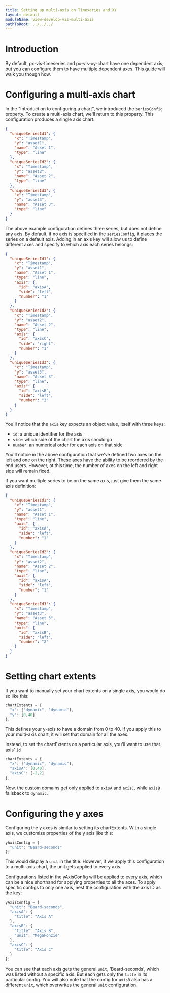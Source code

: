 ```yaml
---
title: Setting up multi-axis on Timeseries and XY
layout: default
moduleName: view-develop-vis-multi-axis
pathToRoot: ../../../
---
```


# Introduction

By default, px-vis-timeseries and px-vis-xy-chart have one dependent axis, but you can configure them to have multiple dependent axes. This guide will walk you though how.

<catalog-picture img-src="../../img/guidelines/dev/vis/multi-axis/multi-axis" img-alt="example axis" style="border:none;" caption="Multi-Axis"></catalog-picture>


# Configuring a multi-axis chart

In the "Introduction to configuring a chart", we introduced the `seriesConfig` property. To create a multi-axis chart, we'll return to this property. This configuration produces a single axis chart:

```json
{
  "uniqueSeriesId1": {
    "x": "Timestamp",
    "y": "asset1",
    "name": "Asset 1",
    "type": "line"
  },
  "uniqueSeriesId2": {
    "x": "Timestamp",
    "y": "asset2",
    "name": "Asset 2",
    "type": "line"
  },
  "uniqueSeriesId3": {
    "x": "Timestamp",
    "y": "asset3",
    "name": "Asset 3",
    "type": "line"
  }
}
```

<catalog-picture img-src="../../img/guidelines/dev/vis/multi-axis/single-axis" img-alt="single axis" style="border:none;" caption="Single Axis"></catalog-picture>

The above example configuration defines three series, but does not define any axis. By default, if no axis is specified in the `seriesConfig`, it places the series on a default axis. Adding in an axis key will allow us to define different axes and specify to which axis each series belongs:

```json
{
  "uniqueSeriesId1": {
    "x": "Timestamp",
    "y": "asset1",
    "name": "Asset 1",
    "type": "line",
    "axis": {
      "id": "axisA",
      "side": "left",
      "number": "1"
    }
  },
  "uniqueSeriesId2": {
    "x": "Timestamp",
    "y": "asset2",
    "name": "Asset 2",
    "type": "line",
    "axis": {
      "id": "axisC",
      "side": "right",
      "number": "1"
    }
  },
  "uniqueSeriesId3": {
    "x": "Timestamp",
    "y": "asset3",
    "name": "Asset 3",
    "type": "line",
    "axis": {
      "id": "axisB",
      "side": "left",
      "number": "2"
    }
  }
}

```

<catalog-picture img-src="../../img/guidelines/dev/vis/multi-axis/multi-axis" img-alt="multi-axis" style="border:none;" caption="Multi-Axis"></catalog-picture>

You'll notice that the `axis` key expects an object value, itself with three keys:
* `id`: a unique identifier for the axis
* `side`: which side of the chart the axis should go
* `number`: an numerical order for each axis on that side

You'll notice in the above configuration that we've defined two axes on the left and one on the right. These axes have the ability to be reordered by the end users. However, at this time, the number of axes on the left and right side will remain fixed.

If you want multiple series to be on the same axis, just give them the same axis definition:

```json
{
  "uniqueSeriesId1": {
    "x": "Timestamp",
    "y": "asset1",
    "name": "Asset 1",
    "type": "line",
    "axis": {
      "id": "axisA",
      "side": "left",
      "number": "1"
    }
  },
  "uniqueSeriesId2": {
    "x": "Timestamp",
    "y": "asset2",
    "name": "Asset 2",
    "type": "line",
    "axis": {
      "id": "axisA",
      "side": "left",
      "number": "1"
    }
  },
  "uniqueSeriesId3": {
    "x": "Timestamp",
    "y": "asset3",
    "name": "Asset 3",
    "type": "line",
    "axis": {
      "id": "axisB",
      "side": "left",
      "number": "2"
    }
  }
}

```

<catalog-picture img-src="../../img/guidelines/dev/vis/multi-axis/two-series" img-alt="two series" style="border:none;" caption="Two series on one axis"></catalog-picture>


# Setting chart extents

If you want to manually set your chart extents on a single axis, you would do so like this:

```javascript
chartExtents = {
  "x": ["dynamic", "dynamic"],
  "y": [0,40]
};
```

This defines your y-axis to have a domain from 0 to 40. If you apply this to your multi-axis chart, it will set that domain for all the axes.

<catalog-picture img-src="../../img/guidelines/dev/vis/multi-axis/y40" img-alt="domain 0-40" style="border:none;" caption="All axes with a domain 0-40"></catalog-picture>

Instead, to set the chartExtents on a particular axis, you'll want to use that axis' `id`

```javascript
chartExtents = {
  "x": ["dynamic", "dynamic"],
  "axisA": [0,40],
  "axisC": [-2,2]
};
```

<catalog-picture img-src="../../img/guidelines/dev/vis/multi-axis/axisac" img-alt="axisA and axisC" style="border:none;" caption="Axis A with a domain 0 to 40 and Axis C with a domain -2 to 2"></catalog-picture>

Now, the custom domains get only applied to `axisA` and `axisC`, while `axisB` fallsback to `dynamic`.

# Configuring the y axes

Configuring the y axes is similar to setting its chartExtents. With a single axis, we customize properties of the y axis like this:

```javascript
yAxisConfig = {
  "unit": "Beard-seconds"
};
```

This would display a `unit` in the title. However, if we apply this configuration to a multi-axis chart, the unit gets applied to every axis.

<catalog-picture img-src="../../img/guidelines/dev/vis/multi-axis/unit" img-alt="unit" style="border:none;" caption="All axes with a unit"></catalog-picture>

Configurations listed in the yAxisConfig will be applied to every axis, which can be a nice shorthand for applying properties to all the axes. To apply specific configs to only one axis, nest the configuration with the axis ID as the key:

```javascript
yAxisConfig = {
  "unit": "Beard-seconds",
  "axisA": {
    "title": "Axis A"
  },
  "axisB": {
    "title": "Axis B",
    "unit": "MegaFonzie"
  },
  "axisC": {
    "title": "Axis C"
  }
};
```

<catalog-picture img-src="../../img/guidelines/dev/vis/multi-axis/axisconfig" img-alt="axis config" style="border:none;" caption="Specific configs for each axis"></catalog-picture>

You can see that each axis gets the general `unit`, 'Beard-seconds', which was listed without a specific axis. But each gets only the `title` in its particular config. You will also note that the config for `axisB` also has a different `unit`, which overwrites the general `unit` configuration.